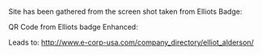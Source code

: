 Site has been gathered from the screen shot taken from Elliots Badge:



QR Code from Elliots badge Enhanced:

Leads to: http://www.e-corp-usa.com/company_directory/elliot_alderson/
